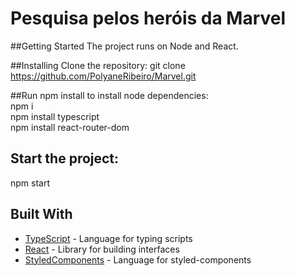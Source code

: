 # Pesquisa pelos heróis da Marvel

##Getting Started
The project runs on Node and React.

##Installing
Clone the repository:
git clone https://github.com/PolyaneRibeiro/Marvel.git

##Run npm install to install node dependencies:<br>
npm i<br>
npm install typescript<br>
npm install react-router-dom

## Start the project:
npm start

## Built With

* [TypeScript](https://www.typescriptlang.org/) - Language for typing scripts
* [React](https://reactjs.org/) - Library for building interfaces
* [StyledComponents](https://styled-components.com/) - Language for styled-components
